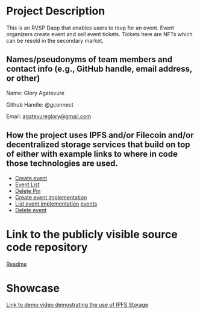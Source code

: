 
# Project Description

This is an RVSP Dapp that enables users to rsvp for an event. Event organizers create event and sell event tickets. Tickets here are NFTs which can be resold in the secondary market.

## Names/pseudonyms of team members and contact info (e.g., GitHub handle, email address, or other)
Name: Glory Agatevure

Github Handle: @gconnect

Email: agatevureglory@gmail.com

## How the project uses IPFS and/or Filecoin and/or decentralized storage services that build on top of either with example links to where in code those technologies are used.

- [Create event](https://github.com/gconnect/rsvp-dapp/blob/master/src/api/createEvent.js)
- [Event List](https://github.com/gconnect/rsvp-dapp/blob/master/src/api/EventList.js)
- [Delete Pin](https://github.com/gconnect/rsvp-dapp/blob/master/src/api/deletePinData.js)
- [Create event implementation](https://github.com/gconnect/rsvp-dapp/blob/master/src/components/admin/modal/createEventModal.js)
- [List event implementation](https://github.com/gconnect/rsvp-dapp/blob/master/src/components/admin/EventBanner.js) [events](https://github.com/gconnect/rsvp-dapp/blob/master/src/components/user/EventBanner.js)
- [Delete event](https://github.com/gconnect/rsvp-dapp/blob/master/src/components/admin/pages/EventDetail.js)

# Link to the publicly visible source code repository
[Readme](https://github.com/gconnect/rsvp-dapp#readme)

# Showcase
[Link to demo video demostrating the use of IPFS Storage](https://youtu.be/cXBNNPrBPoI)


